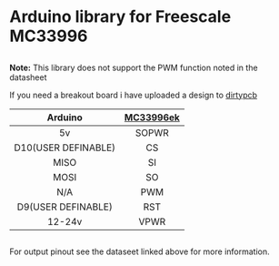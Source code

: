# Arduino library for Freescale MC33996

##


**Note:** This library does not support the PWM function noted in the datasheet 


If you need a breakout board i have uploaded a design to  [dirtypcb](http://dirtypcbs.com/store/designer/details/802/6183/archive-zip) 

| Arduino 	           | [MC33996ek](https://www.nxp.com/docs/en/data-sheet/MC33996.pdf) |
|:--------------------:|:-----:|
| 5v		           | SOPWR |
| D10(USER DEFINABLE)  | CS    |
| MISO      		   | SI    |
| MOSI      		   | SO    |
| N/A       		   | PWM   |
| D9(USER DEFINABLE)   | RST   |
| 12-24v               | VPWR  |
##
For output pinout see the dataseet linked above for more information.

